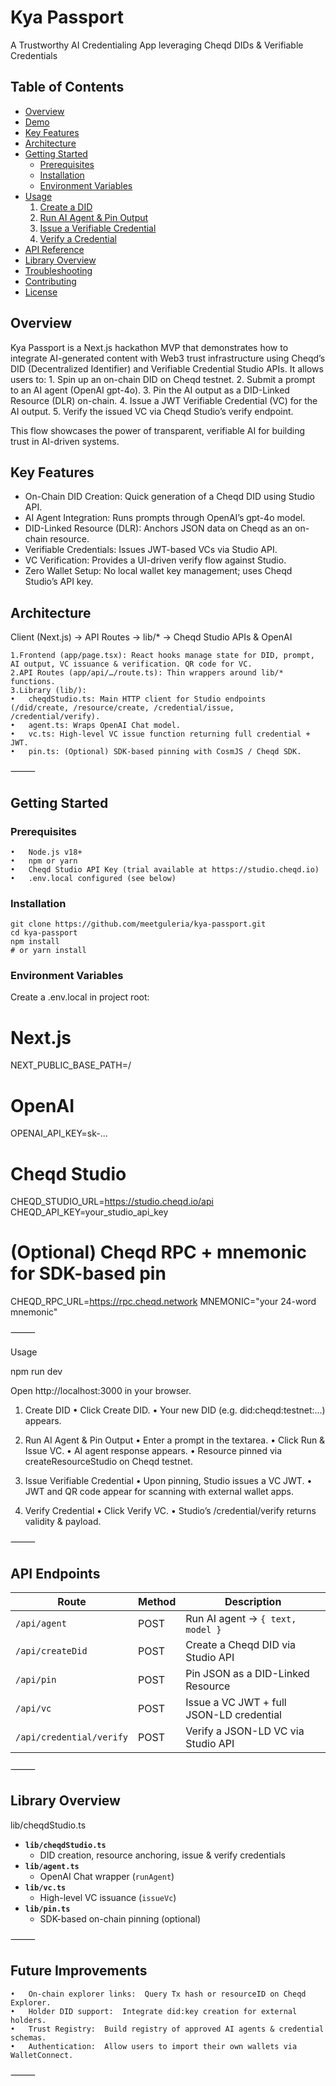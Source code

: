# Kya Passport

A Trustworthy AI Credentialing App leveraging Cheqd DIDs & Verifiable Credentials

## Table of Contents
- [Overview](#overview)
- [Demo](#demo)
- [Key Features](#key-features)
- [Architecture](#architecture)
- [Getting Started](#getting-started)  
  - [Prerequisites](#prerequisites)  
  - [Installation](#installation)  
  - [Environment Variables](#environment-variables)  
- [Usage](#usage)  
  1. [Create a DID](#create-a-did)  
  2. [Run AI Agent & Pin Output](#run-ai-agent--pin-output)  
  3. [Issue a Verifiable Credential](#issue-a-verifiable-credential)  
  4. [Verify a Credential](#verify-a-credential)  
- [API Reference](#api-reference)
- [Library Overview](#library-overview)
- [Troubleshooting](#troubleshooting)
- [Contributing](#contributing)
- [License](#license)

## Overview

Kya Passport is a Next.js hackathon MVP that demonstrates how to integrate AI-generated content with Web3 trust infrastructure using Cheqd’s DID (Decentralized Identifier) and Verifiable Credential Studio APIs. It allows users to:
	1.	Spin up an on-chain DID on Cheqd testnet.
	2.	Submit a prompt to an AI agent (OpenAI gpt-4o).
	3.	Pin the AI output as a DID-Linked Resource (DLR) on-chain.
	4.	Issue a JWT Verifiable Credential (VC) for the AI output.
	5.	Verify the issued VC via Cheqd Studio’s verify endpoint.

This flow showcases the power of transparent, verifiable AI for building trust in AI-driven systems.

## Key Features
- On-Chain DID Creation: Quick generation of a Cheqd DID using Studio API.
- AI Agent Integration: Runs prompts through OpenAI’s gpt-4o model.
- DID-Linked Resource (DLR): Anchors JSON data on Cheqd as an on-chain resource.
- Verifiable Credentials: Issues JWT-based VCs via Studio API.
- VC Verification: Provides a UI-driven verify flow against Studio.
- Zero Wallet Setup: No local wallet key management; uses Cheqd Studio’s API key.

## Architecture

Client (Next.js)  →  API Routes  →  lib/*  →  Cheqd Studio APIs & OpenAI

	1.Frontend (app/page.tsx): React hooks manage state for DID, prompt, AI output, VC issuance & verification. QR code for VC.
	2.API Routes (app/api/…/route.ts): Thin wrappers around lib/* functions.
	3.Library (lib/):
	•	cheqdStudio.ts: Main HTTP client for Studio endpoints (/did/create, /resource/create, /credential/issue, /credential/verify).
	•	agent.ts: Wraps OpenAI Chat model.
	•	vc.ts: High-level VC issue function returning full credential + JWT.
	•	pin.ts: (Optional) SDK-based pinning with CosmJS / Cheqd SDK.

⸻

## Getting Started

### Prerequisites
	•	Node.js v18+
	•	npm or yarn
	•	Cheqd Studio API Key (trial available at https://studio.cheqd.io)
	•	.env.local configured (see below)

### Installation

```
git clone https://github.com/meetguleria/kya-passport.git
cd kya-passport
npm install
# or yarn install
```

### Environment Variables

Create a .env.local in project root:

# Next.js
NEXT_PUBLIC_BASE_PATH=/

# OpenAI
OPENAI_API_KEY=sk-...

# Cheqd Studio
CHEQD_STUDIO_URL=https://studio.cheqd.io/api
CHEQD_API_KEY=your_studio_api_key

# (Optional) Cheqd RPC + mnemonic for SDK-based pin
CHEQD_RPC_URL=https://rpc.cheqd.network
MNEMONIC="your 24-word mnemonic"


⸻

Usage

npm run dev

Open http://localhost:3000 in your browser.

1. Create DID
	•	Click Create DID.
	•	Your new DID (e.g. did:cheqd:testnet:...) appears.

2. Run AI Agent & Pin Output
	•	Enter a prompt in the textarea.
	•	Click Run & Issue VC.
	•	AI agent response appears.
	•	Resource pinned via createResourceStudio on Cheqd testnet.

3. Issue Verifiable Credential
	•	Upon pinning, Studio issues a VC JWT.
	•	JWT and QR code appear for scanning with external wallet apps.

4. Verify Credential
	•	Click Verify VC.
	•	Studio’s /credential/verify returns validity & payload.

⸻

## API Endpoints

| Route                          | Method | Description                                   |
|--------------------------------|--------|-----------------------------------------------|
| `/api/agent`                   | POST   | Run AI agent → `{ text, model }`              |
| `/api/createDid`               | POST   | Create a Cheqd DID via Studio API             |
| `/api/pin`                     | POST   | Pin JSON as a DID-Linked Resource             |
| `/api/vc`                      | POST   | Issue a VC JWT + full JSON-LD credential      |
| `/api/credential/verify`       | POST   | Verify a JSON-LD VC via Studio API            |

⸻

## Library Overview

lib/cheqdStudio.ts

- **`lib/cheqdStudio.ts`**  
  - DID creation, resource anchoring, issue & verify credentials  
- **`lib/agent.ts`**  
  - OpenAI Chat wrapper (`runAgent`)  
- **`lib/vc.ts`**  
  - High-level VC issuance (`issueVc`)  
- **`lib/pin.ts`**  
  - SDK-based on-chain pinning (optional)

⸻

## Future Improvements
	•	On-chain explorer links:  Query Tx hash or resourceID on Cheqd Explorer.
	•	Holder DID support:  Integrate did:key creation for external holders.
	•	Trust Registry:  Build registry of approved AI agents & credential schemas.
	•	Authentication:  Allow users to import their own wallets via WalletConnect.

⸻
